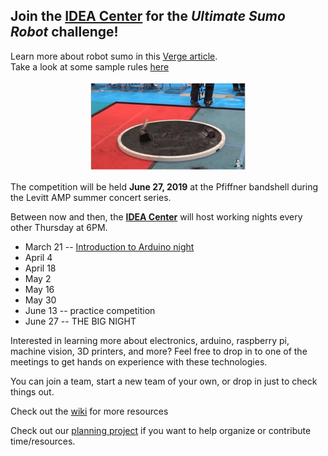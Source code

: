 ## Join the [IDEA Center](https://www.createportagecounty.org/ideacenter) for the _Ultimate Sumo Robot_ challenge!

Learn more about robot sumo in this [Verge article](https://www.theverge.com/tldr/2017/6/21/15845032/robot-sumo-wrestling-fast-furious).
<br>Take a look at some sample rules [here](http://www.robotroom.com/SumoRules.html)

<p align="center">
<img width="50%" alt="Image of sumo bot ring" src="https://raw.githubusercontent.com/CenWIDev/sumobot-resources/master/img/verge_article.JPG">
</p>


The competition will be held **June 27, 2019** at the Pfiffner bandshell during the Levitt AMP summer concert series.

Between now and then, the **[IDEA Center](https://www.createportagecounty.org/ideacenter)** will host working nights every other Thursday at 6PM. 
* March 21 -- [Introduction to Arduino night](https://codepen.io/daniel-packard/live/Qorxye)
* April 4
* April 18
* May 2
* May 16
* May 30
* June 13 -- practice competition
* June 27 -- THE BIG NIGHT

Interested in learning more about electronics, arduino, raspberry pi, machine vision, 3D printers, and more? Feel free to drop in to one of the meetings to get hands on experience with these technologies. 

You can join a team, start a new team of your own, or drop in just to check things out.

Check out the [wiki](https://github.com/CenWIDev/sumobot-resources/wiki) for more resources

Check out our [planning project](https://github.com/CenWIDev/sumobot-resources/projects/1) if you want to help organize or contribute time/resources.
